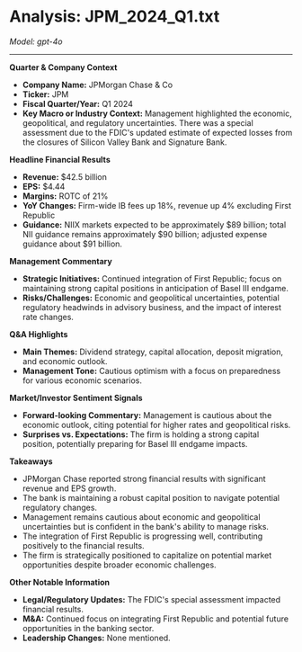 # Analysis: JPM_2024_Q1.txt

*Model: gpt-4o*

---

**Quarter & Company Context**
- **Company Name:** JPMorgan Chase & Co
- **Ticker:** JPM
- **Fiscal Quarter/Year:** Q1 2024
- **Key Macro or Industry Context:** Management highlighted the economic, geopolitical, and regulatory uncertainties. There was a special assessment due to the FDIC's updated estimate of expected losses from the closures of Silicon Valley Bank and Signature Bank.

**Headline Financial Results**
- **Revenue:** $42.5 billion
- **EPS:** $4.44
- **Margins:** ROTC of 21%
- **YoY Changes:** Firm-wide IB fees up 18%, revenue up 4% excluding First Republic
- **Guidance:** NIIX markets expected to be approximately $89 billion; total NII guidance remains approximately $90 billion; adjusted expense guidance about $91 billion.

**Management Commentary**
- **Strategic Initiatives:** Continued integration of First Republic; focus on maintaining strong capital positions in anticipation of Basel III endgame.
- **Risks/Challenges:** Economic and geopolitical uncertainties, potential regulatory headwinds in advisory business, and the impact of interest rate changes.

**Q&A Highlights**
- **Main Themes:** Dividend strategy, capital allocation, deposit migration, and economic outlook.
- **Management Tone:** Cautious optimism with a focus on preparedness for various economic scenarios.

**Market/Investor Sentiment Signals**
- **Forward-looking Commentary:** Management is cautious about the economic outlook, citing potential for higher rates and geopolitical risks.
- **Surprises vs. Expectations:** The firm is holding a strong capital position, potentially preparing for Basel III endgame impacts.

**Takeaways**
- JPMorgan Chase reported strong financial results with significant revenue and EPS growth.
- The bank is maintaining a robust capital position to navigate potential regulatory changes.
- Management remains cautious about economic and geopolitical uncertainties but is confident in the bank's ability to manage risks.
- The integration of First Republic is progressing well, contributing positively to the financial results.
- The firm is strategically positioned to capitalize on potential market opportunities despite broader economic challenges.

**Other Notable Information**
- **Legal/Regulatory Updates:** The FDIC's special assessment impacted financial results.
- **M&A:** Continued focus on integrating First Republic and potential future opportunities in the banking sector.
- **Leadership Changes:** None mentioned.